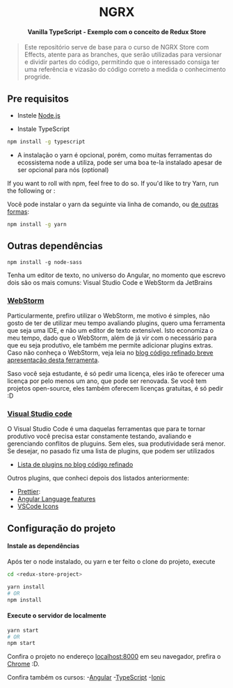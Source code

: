 <h1 align="center">NGRX</h1>
<h4 align="center">Vanilla TypeScript - Exemplo com o conceito de Redux Store</h4>


> Este repositório serve de base para o curso de NGRX Store com Effects, atente para as branches, que serão utilizadas para versionar e dividir partes do código, permitindo que o interessado consiga ter uma referência e vizasão do código correto a medida o conhecimento progride.


## Pre requisitos

* Instele [Node.js](https://nodejs.org/en/download/)

* Instale TypeScript

```bash
npm install -g typescript
```

* A instalação o yarn é opcional, porém, como muitas ferramentas do ecossistema node a utiliza, pode ser uma boa te-la instalado apesar de ser opcional para nós (optional)

If you want to roll with npm, feel free to do so. If you'd like to try Yarn, run the following or :

Você pode instalar o yarn da seguinte via linha de comando, ou [de outras formas](https://yarnpkg.com/lang/en/docs/install/):

```bash
npm install -g yarn
```

## Outras dependências

```
npm install -g node-sass
```

Tenha um editor de texto, no universo do Angular, no momento que escrevo dois são os mais comuns: 
Visual Studio Code e WebStorm da JetBrains

### [WebStorm](https://medium.com/codigorefinado/usando-webstorm-para-construir-aplica%C3%A7%C3%B5es-angular-f5ceffc8503b)
  Particularmente, prefiro utilizar o WebStorm, me motivo é simples, não gosto de ter de utilizar meu tempo avaliando plugins, quero uma ferramenta que seja uma IDE, e não um editor de texto extensível. Isto economiza o meu tempo, dado que o WebStorm, além de já vir com o necessário para que eu seja produtivo, ele também me permite adicionar plugins extras.
  Caso não conheça o WebStorm, veja leia no [blog código refinado breve apresentação desta ferramenta](https://medium.com/codigorefinado/usando-webstorm-para-construir-aplica%C3%A7%C3%B5es-angular-f5ceffc8503b).
   
  Saso você seja estudante, é só pedir uma licença, eles irão te oferecer uma licença por pelo menos um ano, que pode ser renovada.
  Se você tem projetos open-source, eles também oferecem licenças gratuitas, é só pedir :D

### [Visual Studio code](http://code.visualstudio.com/)
  O Visual Studio Code é uma daquelas ferramentas que para te tornar produtivo você precisa estar constamente testando, avaliando e gerenciando conflitos de pluguins. Sem eles, sua produtividade será menor.
  Se desejar, no pasado fiz uma lista de plugins, que podem ser utilizados 
  - [Lista de plugins no blog código refinado](https://medium.com/codigorefinado/as-melhores-extens%C3%B5es-para-visual-studio-code-para-se-trabalhar-com-angular-da044ed6d0d0)

Outros plugins, que conheci depois dos listados anteriormente:

- [Prettier](https://marketplace.visualstudio.com/items?itemName=esbenp.prettier-vscode):
- [Angular Language features](https://marketplace.visualstudio.com/items?itemName=natewallace.angular2-inline)
- [VSCode Icons](https://github.com/vscode-icons/vscode-icons)





## Configuração do projeto

#### Instale as dependências 
Após ter o node instalado, ou yarn e ter feito o clone do projeto, execute

```bash
cd <redux-store-project>

yarn install
# OR
npm install
```

#### Execute o servidor de localmente

```bash
yarn start
# OR
npm start
```

Confira o projeto no endereço [localhost:8000](localhost:8000) em seu navegador, prefira o [Chrome](https://www.google.com/chrome) :D.

Confira também os cursos:
 -[Angular](https://www.udemy.com/curso-refinado-de-angular/?couponCode=99DE35)
 -[TypeScript](https://www.udemy.com/curso-typescript/?couponCode=99DE35)
 -[Ionic](https://www.udemy.com/curso-de-ionic-essencial/?couponCode=99DE35)



